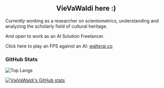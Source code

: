 <h2 align="center">
  VieVaWaldi here :)
</h2>

<div style="flex items-center">

Currently working as a researcher on scientometrics, understanding and analyzing the scholarly field of cultural heritage.

And open to work as an AI Solution Freelancer.

Click here to play an FPS against an AI: <a href="https://walterai.co">walterai.co</a>

### GitHub Stats

![Top Langs](https://github-readme-stats.vercel.app/api/top-langs/?username=VieVaWaldi&hide_progress=true&bg_color=45,a4161a,36454f&title_color=ffffff&text_color=ffffff)

[![VieVaWaldi's GitHub stats](https://github-readme-stats.vercel.app/api?username=VieVaWaldi&show_icons=true&rank_icon=github&bg_color=45,a4161a,36454f&title_color=ffffff&text_color=ffffff&icon_color=ffffff)](https://github.com/anuraghazra/github-readme-stats)

</div>
